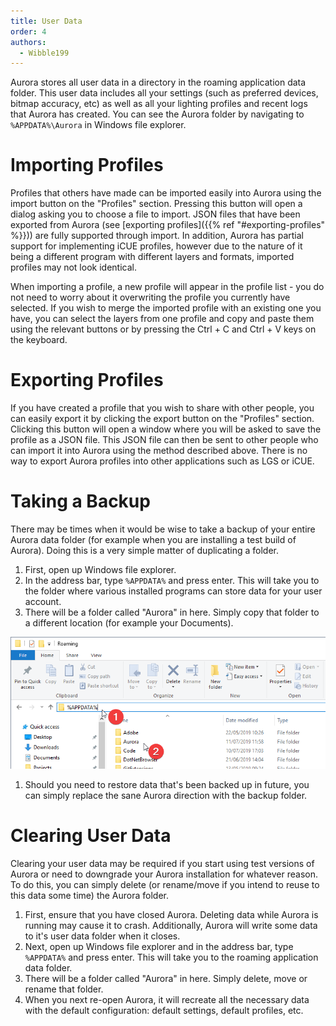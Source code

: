 ```yaml
---
title: User Data
order: 4
authors:
  - Wibble199
---
```


Aurora stores all user data in a directory in the roaming application data folder. This user data includes all your settings (such as preferred devices, bitmap accuracy, etc) as well as all your lighting profiles and recent logs that Aurora has created. You can see the Aurora folder by navigating to `%APPDATA%\Aurora` in Windows file explorer.

# Importing Profiles

Profiles that others have made can be imported easily into Aurora using the import button on the "Profiles" section. Pressing this button will open a dialog asking you to choose a file to import. JSON files that have been exported from Aurora (see [exporting profiles]({{% ref "#exporting-profiles" %}})) are fully supported through import. In addition, Aurora has partial support for implementing iCUE profiles, however due to the nature of it being a different program with different layers and formats, imported profiles may not look identical.

When importing a profile, a new profile will appear in the profile list - you do not need to worry about it overwriting the profile you currently have selected. If you wish to merge the imported profile with an existing one you have, you can select the layers from one profile and copy and paste them using the relevant buttons or by pressing the Ctrl + C and Ctrl + V keys on the keyboard.

# Exporting Profiles

If you have created a profile that you wish to share with other people, you can easily export it by clicking the export button on the "Profiles" section. Clicking this button will open a window where you will be asked to save the profile as a JSON file. This JSON file can then be sent to other people who can import it into Aurora using the method described above. There is no way to export Aurora profiles into other applications such as LGS or iCUE.

# Taking a Backup

There may be times when it would be wise to take a backup of your entire Aurora data folder (for example when you are installing a test build of Aurora). Doing this is a very simple matter of duplicating a folder.

1. First, open up Windows file explorer.
1. In the address bar, type `%APPDATA%` and press enter. This will take you to the folder where various installed programs can store data for your user account.
1. There will be a folder called "Aurora" in here. Simply copy that folder to a different location (for example your Documents).

![Finding the Aurora user data directory](/img/docs/aurora-user-data-directory.png)

1. Should you need to restore data that's been backed up in future, you can simply replace the sane Aurora direction with the backup folder.

# Clearing User Data

Clearing your user data may be required if you start using test versions of Aurora or need to downgrade your Aurora installation for whatever reason. To do this, you can simply delete (or rename/move if you intend to reuse to this data some time) the Aurora folder.

1. First, ensure that you have closed Aurora. Deleting data while Aurora is running may cause it to crash. Additionally, Aurora will write some data to it's user data folder when it closes.
1. Next, open up Windows file explorer and in the address bar, type `%APPDATA%` and press enter. This will take you to the roaming application data folder.
1. There will be a folder called "Aurora" in here. Simply delete, move or rename that folder.
1. When you next re-open Aurora, it will recreate all the necessary data with the default configuration: default settings, default profiles, etc.
